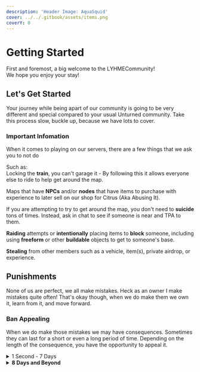 ```yaml
---
description: 'Header Image: AquaSquid'
cover: ../../.gitbook/assets/items.png
coverY: 0
---
```


# Getting Started

First and foremost, a big welcome to the LYHMECommunity! \
We hope you enjoy your stay!

## Let's Get Started <a href="#lets-get-started" id="lets-get-started"></a>

Your journey while being apart of our community is going to be very different and special compared to your usual Unturned community. Take this process slow, buckle up, because we have lots to cover.

### Important Infomation <a href="#important-infomation" id="important-infomation"></a>

When it comes to playing on our servers, there are a few things that we ask you to not do

Such as: \
Locking the **train**, you can't garage it - By following this it allows everyone else to ride to help get around the map.

Maps that have **NPCs** and/or **nodes** that have items to purchase with experience to later sell on our shop for Citrus (Aka Abusing It).

If you are attempting to try to get around the map, you don't need to **suicide** tons of times. Instead, ask in chat to see if someone is near and TPA to them.

**Raiding** attempts or **intentionally** placing items to **block** someone, including using **freeform** or other **buildable** objects to get to someone's base.

**Stealing** from other members such as a vehicle, item(s), private airdrop, or experience.

## Punishments <a href="#punishments" id="punishments"></a>

None of us are perfect, we all make mistakes. Heck as an owner I make mistakes quite often! That's okay though, when we do make them we own it, learn from it, and move forward.

### Ban Appealing <a href="#ban-appealing" id="ban-appealing"></a>

When we do make those mistakes we may have consequences. Sometimes they can last for a short or even a long period of time. Depending on the length of the consequence, you have the opportunity to appeal it.

<details>

<summary>1 Second - 7 Days</summary>

You may not appeal unless the staff member is at fault.

</details>

<details>

<summary><strong>8 Days and Beyond</strong></summary>

You may attempt to appeal your ban.

</details>
